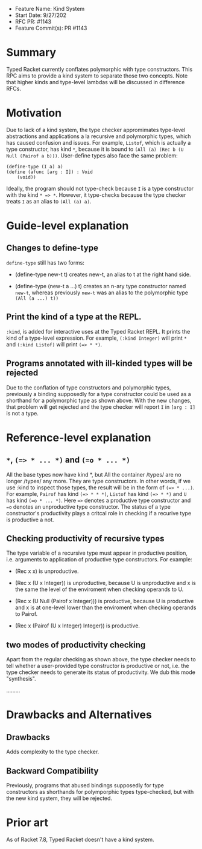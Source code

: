 - Feature Name: Kind System
- Start Date: 9/27/202
- RFC PR: #1143
- Feature Commit(s): PR #1143

# Summary

Typed Racket currently conflates polymorphic with type constructors.  This RPC
aims to provide a kind system to separate those two concepts. Note that higher
kinds and type-level lambdas will be discussed in difference RFCs.

# Motivation

Due to lack of a kind system, the type checker appromimates type-level
abstractions and applications a la recursive and polymorphic types, which has
caused confusion and issues. For example, `Listof`, which is actually a type
constructor, has kind `*`, because it is bound to `(All (a) (Rec b (U Null
(Pairof a b)))`. User-define types also face the same problem:

```racket
(define-type (I a) a)
(define (afunc [arg : I]) : Void
    (void))
```

Ideally, the program should not type-check because `I` is a type constructor
with the kind `* => *`. However, it type-checks because the type checker
treats `I` as an alias to `(All (a) a)`.

# Guide-level explanation

## Changes to define-type

`define-type` still has two forms:

- (define-type new-t t) creates new-t, an alias to t at the right hand side.

- (define-type (new-t a ...) t) creates an n-ary type constructor named `new-t`,
  whereas previously `new-t` was an alias to the polymorphic type `(All (a ...)
  t))`

## Print the kind of a type at the REPL.

`:kind`, is added for interactive uses at the Typed Racket REPL.  It prints the
 kind of a type-level expression. For example, `(:kind Integer)` will print `*`
 and `(:kind Listof)` will print `(=> * *)`.

## Programs annotated with ill-kinded types will be rejected

Due to the conflation of type constructors and polymorphic types, previously a
binding supposedly for a type constructor could be used as a shorthand for a
polymorphic type as shown above.  With the new changes, that problem will get
rejected and the type checker will report `I` in `[arg : I]` is not a type.


# Reference-level explanation

## `*`, `(=> * ... *)` and `(=o * ... *)`

All the base types now have kind *, but All the container /types/ are no longer
/types/ any more. They are type constructors. In other words, if we use :kind to
inspect those types, the result will be in the form of `(=> * ...)`. For
example, `Pairof` has kind `(=> * * *)`, `Listof` has kind `(=> * *)` and `U`
has kind `(=o * ... *)`. Here `=>` denotes a productive type constructor and
`=o` denotes an unproductive type constructor. The status of a type
constructor's productivity plays a critcal role in checking if a recurive type
is productive a not.

## Checking productivity of recursive types

The type variable of a recursive type must appear in productive position,
i.e. arguments to application of productive type constructors. For example:

- (Rec x x) is unproductive.

- (Rec x (U x Integer)) is unproductive, because U is unproductive and x is the
  same the level of the enviroment when checking operands to U.

- (Rec x (U Null (Pairof x Integer))) is productive, because U is productive and x
  is at one-level lower than the enviroment when checking operands to Pairof.

- (Rec x (Pairof (U x Integer) Integer)) is productive.


## two modes of productivity checking

Apart from the regular checking as shown above, the type checker needs to tell
whether a user-provided type constructor is productive or not, i.e. the type
checker needs to generate its status of productivity. We dub this mode
"synthesis".

.........


# Drawbacks and Alternatives
[drawbacks]: #drawbacks

## Drawbacks
Adds complexity to the type checker.

## Backward Compatibility

Previously, programs that abused bindings supposedly
for type constructors as shorthands for polymporphic types type-checked, but
with the new kind system, they will be rejected.

# Prior art
[prior-art]: #prior-art

As of Racket 7.8, Typed Racket doesn't have a kind system.
